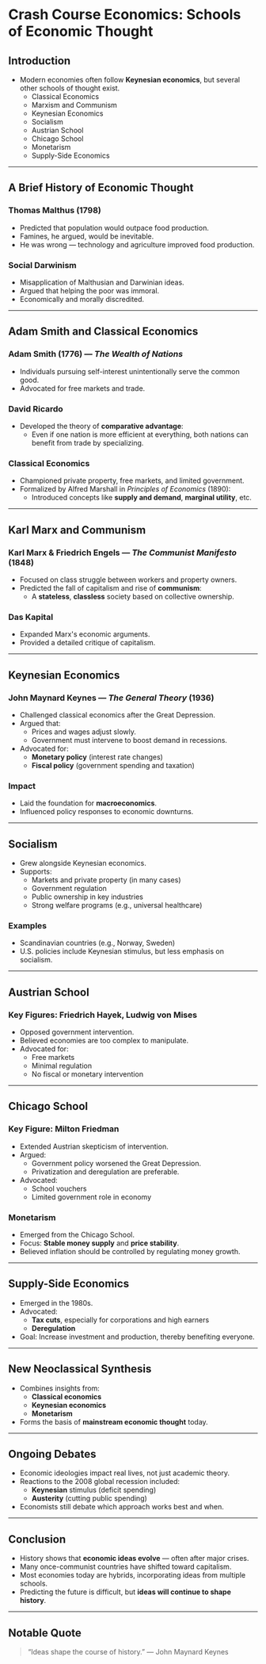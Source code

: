 # Crash Course Economics: Schools of Economic Thought

## Introduction

- Modern economies often follow **Keynesian economics**, but several other schools of thought exist.
  - Classical Economics
  - Marxism and Communism
  - Keynesian Economics
  - Socialism
  - Austrian School
  - Chicago School
  - Monetarism
  - Supply-Side Economics

---

## A Brief History of Economic Thought

### Thomas Malthus (1798)
- Predicted that population would outpace food production.
- Famines, he argued, would be inevitable.
- He was wrong — technology and agriculture improved food production.

### Social Darwinism
- Misapplication of Malthusian and Darwinian ideas.
- Argued that helping the poor was immoral.
- Economically and morally discredited.

---

## Adam Smith and Classical Economics

### Adam Smith (1776) — *The Wealth of Nations*
- Individuals pursuing self-interest unintentionally serve the common good.
- Advocated for free markets and trade.

### David Ricardo
- Developed the theory of **comparative advantage**:
  - Even if one nation is more efficient at everything, both nations can benefit from trade by specializing.

### Classical Economics
- Championed private property, free markets, and limited government.
- Formalized by Alfred Marshall in *Principles of Economics* (1890):
  - Introduced concepts like **supply and demand**, **marginal utility**, etc.

---

## Karl Marx and Communism

### Karl Marx & Friedrich Engels — *The Communist Manifesto* (1848)
- Focused on class struggle between workers and property owners.
- Predicted the fall of capitalism and rise of **communism**:
  - A **stateless**, **classless** society based on collective ownership.

### Das Kapital
- Expanded Marx's economic arguments.
- Provided a detailed critique of capitalism.

---

## Keynesian Economics

### John Maynard Keynes — *The General Theory* (1936)
- Challenged classical economics after the Great Depression.
- Argued that:
  - Prices and wages adjust slowly.
  - Government must intervene to boost demand in recessions.
- Advocated for:
  - **Monetary policy** (interest rate changes)
  - **Fiscal policy** (government spending and taxation)

### Impact
- Laid the foundation for **macroeconomics**.
- Influenced policy responses to economic downturns.

---

## Socialism

- Grew alongside Keynesian economics.
- Supports:
  - Markets and private property (in many cases)
  - Government regulation
  - Public ownership in key industries
  - Strong welfare programs (e.g., universal healthcare)

### Examples
- Scandinavian countries (e.g., Norway, Sweden)
- U.S. policies include Keynesian stimulus, but less emphasis on socialism.

---

## Austrian School

### Key Figures: Friedrich Hayek, Ludwig von Mises
- Opposed government intervention.
- Believed economies are too complex to manipulate.
- Advocated for:
  - Free markets
  - Minimal regulation
  - No fiscal or monetary intervention

---

## Chicago School

### Key Figure: Milton Friedman
- Extended Austrian skepticism of intervention.
- Argued:
  - Government policy worsened the Great Depression.
  - Privatization and deregulation are preferable.
- Advocated:
  - School vouchers
  - Limited government role in economy

### Monetarism
- Emerged from the Chicago School.
- Focus: **Stable money supply** and **price stability**.
- Believed inflation should be controlled by regulating money growth.

---

## Supply-Side Economics

- Emerged in the 1980s.
- Advocated:
  - **Tax cuts**, especially for corporations and high earners
  - **Deregulation**
- Goal: Increase investment and production, thereby benefiting everyone.

---

## New Neoclassical Synthesis

- Combines insights from:
  - **Classical economics**
  - **Keynesian economics**
  - **Monetarism**
- Forms the basis of **mainstream economic thought** today.

---

## Ongoing Debates

- Economic ideologies impact real lives, not just academic theory.
- Reactions to the 2008 global recession included:
  - **Keynesian** stimulus (deficit spending)
  - **Austerity** (cutting public spending)
- Economists still debate which approach works best and when.

---

## Conclusion

- History shows that **economic ideas evolve** — often after major crises.
- Many once-communist countries have shifted toward capitalism.
- Most economies today are hybrids, incorporating ideas from multiple schools.
- Predicting the future is difficult, but **ideas will continue to shape history**.

---

## Notable Quote

> “Ideas shape the course of history.” — John Maynard Keynes

